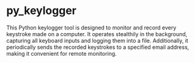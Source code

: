 # py_keylogger
This Python keylogger tool is designed to monitor and record every keystroke made on a computer. It operates stealthily in the background, capturing all keyboard inputs and logging them into a file. Additionally, it periodically sends the recorded keystrokes to a specified email address, making it convenient for remote monitoring.
